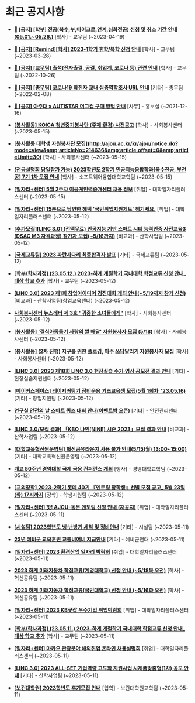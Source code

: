 # 최근 공지사항

* **[📌 [공지] [학부] 전공(복수,부,마이크로,연계,심화전공) 신청 및 취소 기간 안내 (05.01.~05.26.)](http://ajou.ac.kr/kr/ajou/notice.do?mode=view&amp;articleNo=213679&amp;article.offset=0&amp;articleLimit=30)**
 [학사] - 교무팀 (~2023-04-19)

* **[📌 [공지] [Remind][학사] 2023-1학기 휴학/복학 신청 안내](http://ajou.ac.kr/kr/ajou/notice.do?mode=view&amp;articleNo=212711&amp;article.offset=0&amp;articleLimit=30)**
 [학사] - 교무팀 (~2023-03-28)

* **[📌 [공지] [교무팀] 출석(전자출결, 공결, 취업계, 코로나 등) 관련 안내](http://ajou.ac.kr/kr/ajou/notice.do?mode=view&amp;articleNo=205552&amp;article.offset=0&amp;articleLimit=30)**
 [학사] - 교무팀 (~2022-10-26)

* **[📌 [공지] [총무팀] 코로나19 확진자 교내 심층역학조사 URL 안내](http://ajou.ac.kr/kr/ajou/notice.do?mode=view&amp;articleNo=180493&amp;article.offset=0&amp;articleLimit=30)**
 [기타] - 총무팀 (~2022-02-08)

* **[📌 [공지] 아주대 x AUTISTAR 머그컵 구매 방법 안내](http://ajou.ac.kr/kr/ajou/notice.do?mode=view&amp;articleNo=147976&amp;article.offset=0&amp;articleLimit=30)**
 [사무] - 홍보실 (~2021-12-16)

* **[[봉사활동] KOICA 청년중기봉사단 (주제:환경) 사전공고](http://ajou.ac.kr/kr/ajou/notice.do?mode=view&amp;articleNo=214638&amp;article.offset=0&amp;articleLimit=30)**
 [학사] - 사회봉사센터 (~2023-05-15)

* **[[봉사활동](경기도사회서비스원) 대학생 자원봉사단 모집](http://ajou.ac.kr/kr/ajou/notice.do?mode=view&amp;articleNo=214636&amp;article.offset=0&amp;articleLimit=30)**
 [학사] - 사회봉사센터 (~2023-05-15)

* **[(전공설명회 당일참가 가능) 2023학년도 2학기 인공지능융합학과[복수전공, 부전공] 7기 1차 모집 안내](http://ajou.ac.kr/kr/ajou/notice.do?mode=view&amp;articleNo=214625&amp;article.offset=0&amp;articleLimit=30)**
 [학사] - 소프트웨어융합대학교학팀 (~2023-05-15)

* **[[일자리+센터] 5월 2주차 이공계인력중개센터 채용 정보](http://ajou.ac.kr/kr/ajou/notice.do?mode=view&amp;articleNo=214624&amp;article.offset=0&amp;articleLimit=30)**
 [취업] - 대학일자리플러스센터 (~2023-05-15)

* **[[일자리+센터] 15분으로 당연한 혜택 &#x27;국민취업지원제도&#x27; 챙기세요.](http://ajou.ac.kr/kr/ajou/notice.do?mode=view&amp;articleNo=214609&amp;article.offset=0&amp;articleLimit=30)**
 [취업] - 대학일자리플러스센터 (~2023-05-12)

* **[[추가모집][LINC 3.0] (전액무료) 인공지능 기반 스마트 시티 능력인증 사전교육3 (DSAC M3 자격과정) 참가자 모집(~5/16까지)](http://ajou.ac.kr/kr/ajou/notice.do?mode=view&amp;articleNo=214608&amp;article.offset=0&amp;articleLimit=30)**
 [비교과] - 산학사업팀 (~2023-05-12)

* **[[국제교류팀] 2023 파란사다리 최종합격자 발표](http://ajou.ac.kr/kr/ajou/notice.do?mode=view&amp;articleNo=214605&amp;article.offset=0&amp;articleLimit=30)**
 [기타] - 국제교류팀 (~2023-05-12)

* **[[학부/학사과정] (23.05.12.) 2023-하계 계절학기 국내대학 학점교류 신청 안내_대상 학교 추가](http://ajou.ac.kr/kr/ajou/notice.do?mode=view&amp;articleNo=214598&amp;article.offset=0&amp;articleLimit=30)**
 [학사] - 교무팀 (~2023-05-12)

* **[[LINC 3.0] 2023 제1회 창업아이디어 경진대회 개최 안내(~5/19까지 참가 신청)](http://ajou.ac.kr/kr/ajou/notice.do?mode=view&amp;articleNo=214595&amp;article.offset=0&amp;articleLimit=30)**
 [비교과] - 산학사업팀(창업교육센터) (~2023-05-12)

* **[사회봉사센터 뉴스레터 제 3호 &quot;귀중한 소녀들에게&quot;](http://ajou.ac.kr/kr/ajou/notice.do?mode=view&amp;articleNo=214594&amp;article.offset=0&amp;articleLimit=30)**
 [학사] - 사회봉사센터 (~2023-05-12)

* **[[봉사활동] &#x27;결식아동돕기 사랑의 쌀 배달&#x27; 자원봉사자 모집 (5/18)](http://ajou.ac.kr/kr/ajou/notice.do?mode=view&amp;articleNo=214591&amp;article.offset=0&amp;articleLimit=30)**
 [학사] - 사회봉사센터 (~2023-05-12)

* **[[봉사활동] (2차 진행) 지구를 위한 플로깅, 아주 쓰담달리기 자원봉사자 모집](http://ajou.ac.kr/kr/ajou/notice.do?mode=view&amp;articleNo=214590&amp;article.offset=0&amp;articleLimit=30)**
 [학사] - 사회봉사센터 (~2023-05-12)

* **[[LINC 3.0] 2023 제18회 LINC 3.0 현장실습 수기·영상 공모전 결과 안내](http://ajou.ac.kr/kr/ajou/notice.do?mode=view&amp;articleNo=214589&amp;article.offset=0&amp;articleLimit=30)**
 [기타] - 현장실습지원센터 (~2023-05-12)

* **[[메이커스페이스] 레이저커팅기 장비운용 기초교육생 모집(5월 1회차_&#x27;23.05.16)](http://ajou.ac.kr/kr/ajou/notice.do?mode=view&amp;articleNo=214587&amp;article.offset=0&amp;articleLimit=30)**
 [기타] - 창업지원팀 (~2023-05-12)

* **[연구실 안전의 날 스마트 퀴즈 대회 안내(이벤트방 오픈)](http://ajou.ac.kr/kr/ajou/notice.do?mode=view&amp;articleNo=214586&amp;article.offset=0&amp;articleLimit=30)**
 [기타] - 안전관리센터 (~2023-05-12)

* **[[LINC 3.0/모집 결과] 「KBO 나인(NINE) 시즌 2023」모집 결과 안내](http://ajou.ac.kr/kr/ajou/notice.do?mode=view&amp;articleNo=214585&amp;article.offset=0&amp;articleLimit=30)**
 [비교과] - 산학사업팀 (~2023-05-12)

* **[[대학교육혁신원운영팀] 혁신공유라운지 사용 불가 안내(5/15(월) 13:00~15:00)](http://ajou.ac.kr/kr/ajou/notice.do?mode=view&amp;articleNo=214566&amp;article.offset=0&amp;articleLimit=30)**
 [기타] - 대학교육혁신원운영팀 (~2023-05-12)

* **[개교 50주년 경영대학 국제 금융 컨퍼런스 개최](http://ajou.ac.kr/kr/ajou/notice.do?mode=view&amp;articleNo=214563&amp;article.offset=0&amp;articleLimit=30)**
 [행사] - 경영대학교학팀 (~2023-05-12)

* **[[교외장학] 2023-2학기 롯데 40기 『멘토링 장학생』선발 모집 공고_ 5월 23일(화) 17시까지](http://ajou.ac.kr/kr/ajou/notice.do?mode=view&amp;articleNo=214557&amp;article.offset=0&amp;articleLimit=30)**
 [장학] - 학생지원팀 (~2023-05-12)

* **[[일자리+센터] 핫! AJOU-동문 멘토링 신청 안내 (재공지)](http://ajou.ac.kr/kr/ajou/notice.do?mode=view&amp;articleNo=214541&amp;article.offset=0&amp;articleLimit=30)**
 [취업] - 대학일자리플러스센터 (~2023-05-11)

* **[[시설팀] 2023학년도 냉·난방기 세척 및 정비안내](http://ajou.ac.kr/kr/ajou/notice.do?mode=view&amp;articleNo=214537&amp;article.offset=0&amp;articleLimit=30)**
 [기타] - 시설팀 (~2023-05-11)

* **[23년 예비군 교육훈련 교통비여비 지급안내](http://ajou.ac.kr/kr/ajou/notice.do?mode=view&amp;articleNo=214528&amp;article.offset=0&amp;articleLimit=30)**
 [기타] - 예비군연대 (~2023-05-11)

* **[[일자리+센터] 2023 환경산업 일자리 박람회](http://ajou.ac.kr/kr/ajou/notice.do?mode=view&amp;articleNo=214526&amp;article.offset=0&amp;articleLimit=30)**
 [취업] - 대학일자리플러스센터 (~2023-05-11)

* **[2023 하계 미래자동차 학점교류(계명대학교) 신청 안내 (~5/18목 오전)](http://ajou.ac.kr/kr/ajou/notice.do?mode=view&amp;articleNo=214522&amp;article.offset=0&amp;articleLimit=30)**
 [학사] - 혁신공유팀 (~2023-05-11)

* **[2023 하계 미래자동차 학점교류(국민대학교) 신청 안내 (~5/16화 오전)](http://ajou.ac.kr/kr/ajou/notice.do?mode=view&amp;articleNo=214521&amp;article.offset=0&amp;articleLimit=30)**
 [학사] - 혁신공유팀 (~2023-05-11)

* **[[일자리+센터] 2023 KB굿잡 우수기업 취업박람회](http://ajou.ac.kr/kr/ajou/notice.do?mode=view&amp;articleNo=214514&amp;article.offset=0&amp;articleLimit=30)**
 [취업] - 대학일자리플러스센터 (~2023-05-11)

* **[[학부/학사과정] (23.05.11.) 2023-하계 계절학기 국내대학 학점교류 신청 안내_대상 학교 추가](http://ajou.ac.kr/kr/ajou/notice.do?mode=view&amp;articleNo=214512&amp;article.offset=0&amp;articleLimit=30)**
 [학사] - 교무팀 (~2023-05-11)

* **[[일자리+센터] 마카오 관광분야 해외취업 온라인 채용설명회](http://ajou.ac.kr/kr/ajou/notice.do?mode=view&amp;articleNo=214509&amp;article.offset=0&amp;articleLimit=30)**
 [취업] - 대학일자리플러스센터 (~2023-05-11)

* **[[LINC 3.0] 2023 ALL-SET 기업역량 고도화 지원사업 시제품맞춤형(1차) 공모 안내](http://ajou.ac.kr/kr/ajou/notice.do?mode=view&amp;articleNo=214507&amp;article.offset=0&amp;articleLimit=30)**
 [기타] - 산학사업팀 (~2023-05-11)

* **[[보건대학원] 2023학년도 후기모집 안내](http://ajou.ac.kr/kr/ajou/notice.do?mode=view&amp;articleNo=214505&amp;article.offset=0&amp;articleLimit=30)**
 [입학] - 보건대학원교학팀 (~2023-05-11)
